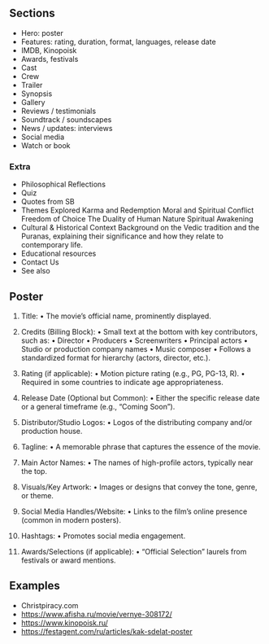 ## Sections

* Hero: poster
* Features: rating, duration, format, languages, release date
* IMDB, Kinopoisk
* Awards, festivals
* Cast
* Crew
* Trailer
* Synopsis
* Gallery
* Reviews / testimonials
* Soundtrack / soundscapes
* News / updates: interviews
* Social media
* Watch or book

### Extra

* Philosophical Reflections
* Quiz
* Quotes from SB
* Themes Explored
  Karma and Redemption
  Moral and Spiritual Conflict
  Freedom of Choice
  The Duality of Human Nature
  Spiritual Awakening
* Cultural & Historical Context
  Background on the Vedic tradition and the Puranas, explaining their significance and how they relate to contemporary life.
* Educational resources
* Contact Us
* See also

## Poster

1.	Title:
	•	The movie’s official name, prominently displayed.
2.	Credits (Billing Block):
	•	Small text at the bottom with key contributors, such as:
	•	Director
	•	Producers
	•	Screenwriters
	•	Principal actors
	•	Studio or production company names
	•	Music composer
	•	Follows a standardized format for hierarchy (actors, director, etc.).
3.	Rating (if applicable):
	•	Motion picture rating (e.g., PG, PG-13, R).
	•	Required in some countries to indicate age appropriateness.
4.	Release Date (Optional but Common):
	•	Either the specific release date or a general timeframe (e.g., “Coming Soon”).
5.	Distributor/Studio Logos:
	•	Logos of the distributing company and/or production house.

1.	Tagline:
	•	A memorable phrase that captures the essence of the movie.
2.	Main Actor Names:
	•	The names of high-profile actors, typically near the top.
3.	Visuals/Key Artwork:
	•	Images or designs that convey the tone, genre, or theme.
4.	Social Media Handles/Website:
	•	Links to the film’s online presence (common in modern posters).
5.	Hashtags:
	•	Promotes social media engagement.
6.	Awards/Selections (if applicable):
	•	“Official Selection” laurels from festivals or award mentions.

## Examples

* Christpiracy.com
* https://www.afisha.ru/movie/vernye-308172/
* https://www.kinopoisk.ru/
* https://festagent.com/ru/articles/kak-sdelat-poster
